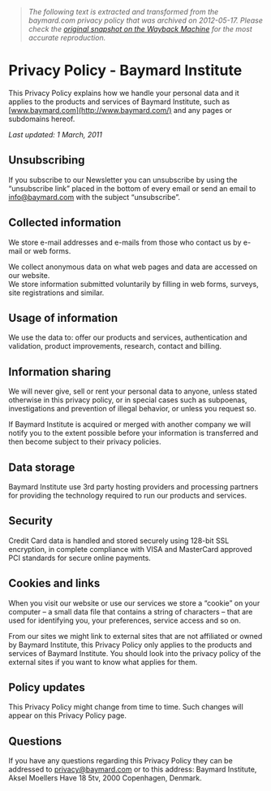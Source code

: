 > *The following text is extracted and transformed from the baymard.com privacy policy that was archived on 2012-05-17. Please check the [original snapshot on the Wayback Machine](https://web.archive.org/web/20120517210710id_/http%3A//baymard.com/legal/privacy-policy) for the most accurate reproduction.*

# Privacy Policy - Baymard Institute

This Privacy Policy explains how we handle your personal data and it applies to the products and services of Baymard Institute, such as [www.baymard.com](http://www.baymard.com/) and any pages or subdomains hereof.

_Last updated: 1 March, 2011_

## Unsubscribing

If you subscribe to our Newsletter you can unsubscribe by using the “unsubscribe link” placed in the bottom of every email or send an email to [info@baymard.com](mailto:info@baymard.com) with the subject “unsubscribe”.

## Collected information

We store e-mail addresses and e-mails from those who contact us by e-mail or web forms.

We collect anonymous data on what web pages and data are accessed on our website.  
We store information submitted voluntarily by filling in web forms, surveys, site registrations and similar.

## Usage of information

We use the data to: offer our products and services, authentication and validation, product improvements, research, contact and billing.

## Information sharing

We will never give, sell or rent your personal data to anyone, unless stated otherwise in this privacy policy, or in special cases such as subpoenas, investigations and prevention of illegal behavior, or unless you request so.

If Baymard Institute is acquired or merged with another company we will notify you to the extent possible before your information is transferred and then become subject to their privacy policies.

## Data storage

Baymard Institute use 3rd party hosting providers and processing partners for providing the technology required to run our products and services.

## Security

Credit Card data is handled and stored securely using 128-bit SSL encryption, in complete compliance with VISA and MasterCard approved PCI standards for secure online payments.

## Cookies and links

When you visit our website or use our services we store a “cookie” on your computer – a small data file that contains a string of characters – that are used for identifying you, your preferences, service access and so on.

From our sites we might link to external sites that are not affiliated or owned by Baymard Institute, this Privacy Policy only applies to the products and services of Baymard Institute. You should look into the privacy policy of the external sites if you want to know what applies for them.

## Policy updates

This Privacy Policy might change from time to time. Such changes will appear on this Privacy Policy page.

## Questions

If you have any questions regarding this Privacy Policy they can be addressed to [privacy@baymard.com](mailto:privacy@baymard.com) or to this address: Baymard Institute, Aksel Moellers Have 18 5tv, 2000 Copenhagen, Denmark.
